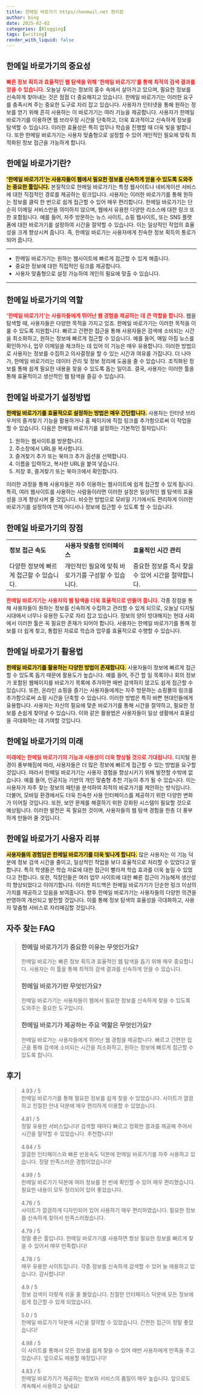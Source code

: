 ```yaml
---
title: 한메일 바로가기 https//hanmail.net 편리함
author: bing
date: 2025-02-02
categories: [Blogging]
tags: [writing]
render_with_liquid: false
---
```



<h2 id='한메일_바로가기의_중요성'>한메일 바로가기의 중요성</h2>

<p><b><span style="color: #ee2323;">빠른 정보 획득과 효율적인 웹 탐색을 위해 '한메일 바로가기'를 통해 최적의 검색 결과를 얻을 수 있습니다.</span></b> 오늘날 우리는 정보의 홍수 속에서 살아가고 있으며, 필요한 정보를 신속하게 찾아내는 것은 점점 더 중요해지고 있습니다. 한메일 바로가기는 이러한 요구를 충족시켜 주는 중요한 도구로 자리 잡고 있습니다. 사용자가 인터넷을 통해 원하는 정보를 얻기 위해 흔히 사용하는 이 바로가기는 여러 기능을 제공합니다. 사용자가 한메일 바로가기를 이용하면 웹 브라우징 시간을 단축하고, 더욱 효과적이고 신속하게 정보를 탐색할 수 있습니다. 이러한 효율성은 특히 업무나 학습을 진행할 때 더욱 빛을 발합니다. 또한 한메일 바로가기는 사용자 맞춤형으로 설정할 수 있어 개인적인 필요에 맞춰 최적화된 정보 접근을 가능하게 합니다.</p>

<h2 id='한메일_바로가기란'>한메일 바로가기란?</h2>

<p><b><span style="background-color: #ffe066;">'한메일 바로가기'는 사용자들이 웹에서 필요한 정보를 신속하게 얻을 수 있도록 도와주는 중요한 툴입니다.</span></b> 본질적으로 한메일 바로가기는 특정 웹사이트나 네비게이션 서비스에 대한 직접적인 경로를 제공하는 링크입니다. 사용자는 이러한 바로가기를 통해 원하는 정보를 클릭 한 번으로 쉽게 접근할 수 있어 매우 편리합니다. 한메일 바로가기는 단순히 이메일 서비스만을 의미하지 않으며, 웹에서 유용한 다양한 리소스에 대한 링크 또한 포함됩니다. 예를 들어, 자주 방문하는 뉴스 사이트, 쇼핑 웹사이트, 또는 SNS 플랫폼에 대한 바로가기를 설정하여 시간을 절약할 수 있습니다. 이는 일상적인 작업의 효율성을 크게 향상시켜 줍니다. 즉, 한메일 바로가는 사용자에게 친숙한 정보 획득의 통로가 되어 줍니다.</p>

<hr />

<ul>
    <li>한메일 바로가기는 원하는 웹사이트에 빠르게 접근할 수 있게 해줍니다.</li>
    <li>중요한 정보에 대한 직접적인 링크를 제공합니다.</li>
    <li>사용자 맞춤형으로 설정 가능하여 개인의 필요에 맞출 수 있습니다.</li>
</ul>

<hr />

<h2 id='한메일_바로가기의_역할'>한메일 바로가기의 역할</h2>

<p><b><span style="color: #ee2323;">'한메일 바로가기'는 사용자들에게 뛰어난 웹 경험을 제공하는 데 큰 역할을 합니다.</span></b> 웹을 탐색할 때, 사용자들은 다양한 목적을 가지고 있죠. 한메일 바로가기는 이러한 목적을 이룰 수 있도록 지원합니다. 빠르고 간편한 접근을 통해 사용자들은 검색에 소비되는 시간을 최소화하고, 원하는 정보에 빠르게 접근할 수 있습니다. 예를 들어, 매일 아침 뉴스를 확인하거나, 업무 이메일을 체크하는 데 있어 이 기능은 매우 유용합니다. 이러한 방법으로 사용자는 정보를 수집하고 의사결정을 할 수 있는 시간과 여유를 가집니다. 더 나아가, 한메일 바로가리는 데이터 관리 및 정보 정리에 도움을 줄 수 있습니다. 조직화된 정보를 통해 쉽게 필요한 내용을 찾을 수 있도록 돕는 일이죠. 결국, 사용자는 이러한 툴을 통해 효율적이고 생산적인 웹 탐색을 즐길 수 있습니다.</p>

<h2 id='한메일_바로가기_설정방법'>한메일 바로가기 설정방법</h2>

<p><b><span style="background-color: #ffe066;">한메일 바로가기를 효율적으로 설정하는 방법은 매우 간단합니다.</span></b> 사용자는 인터넷 브라우저의 즐겨찾기 기능을 활용하거나 홈 페이지에 직접 링크를 추가함으로써 이 작업을 할 수 있습니다. 다음은 한메일 바로가기를 설정하는 기본적인 절차입니다:</p>

<ol>
    <li>원하는 웹사이트를 방문합니다.</li>
    <li>주소창에서 URL을 복사합니다.</li>
    <li>즐겨찾기 추가 또는 북마크 추가 옵션을 선택합니다.</li>
    <li>이름을 입력하고, 복사한 URL을 붙여 넣습니다.</li>
    <li>저장 후, 즐겨찾기 또는 북마크에서 확인합니다.</li>
</ol>

<p>이러한 과정을 통해 사용자들은 자주 이용하는 웹사이트에 쉽게 접근할 수 있게 됩니다. 특히, 여러 웹사이트를 사용하는 사람들이라면 이러한 설정은 일상적인 웹 탐색의 효율성을 크게 향상시켜 줄 것입니다. 비슷한 방법으로 모바일 기기에서도 편리하게 이러한 바로가기를 설정하여 언제 어디서나 정보에 접근할 수 있도록 할 수 있습니다.</p>

<h2 id='한메일_바로가기의_장점'>한메일 바로가기의 장점</h2>

<table>
    <tr>
        <td><b>정보 접근 속도</b></td>
        <td><b>사용자 맞춤형 인터페이스</b></td>
        <td><b>효율적인 시간 관리</b></td>
    </tr>
    <tr>
        <td>다양한 정보에 빠르게 접근할 수 있습니다.</td>
        <td>개인적인 필요에 맞춰 바로가기를 구성할 수 있습니다.</td>
        <td>중요한 정보를 즉시 찾을 수 있어 시간을 절약합니다.</td>
    </tr>
</table>

<p><b><span style="color: #ee2323;">한메일 바로가기는 사용자의 웹 탐색을 더욱 효율적으로 만들어 줍니다.</span></b> 각종 장점을 통해 사용자들이 원하는 정보를 신속하게 수집하고 관리할 수 있게 되므로, 오늘날 디지털 시대에서 너무나 유용한 도구로 자리 잡고 있습니다. 정보의 양이 방대해지는 현대 사회에서 이러한 툴은 꼭 필요한 존재가 되어야 합니다. 사용자는 한메일 바로가기를 통해 정보를 더 쉽게 찾고, 통합된 자료로 학습과 업무를 효율적으로 수행할 수 있습니다.</p>

<h2 id='한메일_바로가기_활용법'>한메일 바로가기 활용법</h2>

<p><b><span style="background-color: #ffe066;">한메일 바로가기를 활용하는 다양한 방법이 존재합니다.</span></b> 사용자들이 정보에 빠르게 접근할 수 있도록 돕기 때문에 활용도가 높습니다. 예를 들어, 주간 할 일 목록이나 회의 정보가 포함된 웹페이지를 바로가기 목록에 추가하면 매번 검색하지 않고도 쉽게 접근할 수 있습니다. 또한, 온라인 쇼핑을 즐기는 사용자들에게는 자주 방문하는 쇼핑몰의 링크를 추가함으로써 쇼핑 시간을 단축할 수 있습니다. 이러한 방법은 특히 바쁜 현대인들에게 유용합니다. 사용자는 자신의 필요에 맞춘 바로가기를 통해 시간을 절약하고, 필요한 정보를 손쉽게 찾아낼 수 있습니다. 이와 같은 활용법은 사용자들이 일상 생활에서 효율성을 극대화하는 데 기여할 것입니다.</p>

<h2 id='한메일_바로가기의_미래'>한메일 바로가기의 미래</h2>

<p><b><span style="color: #ee2323;">미래에는 한메일 바로가기의 기능과 사용성이 더욱 향상될 것으로 기대됩니다.</span></b> 디지털 환경이 풍부해짐에 따라, 사용자들은 더 많은 정보에 빠르게 접근할 수 있는 방법을 요구할 것입니다. 따라서 한메일 바로가기는 사용자 경험을 향상시키기 위해 발전할 수밖에 없습니다. 예를 들어, 인공지능 기반의 개인 맞춤형 추천 기능이 추가 될 수 있습니다. 이는 사용자가 자주 찾는 정보의 패턴을 분석하여 최적의 바로가기를 제안하는 방식입니다. 더불어, 모바일 환경에서도 더욱 친숙한 사용 인터페이스를 제공하기 위한 다양한 변화가 이어질 것입니다. 또한, 보안 문제를 해결하기 위한 강화된 시스템이 필요할 것으로 예상됩니다. 이러한 발전은 꼭 필요한 것이며, 사용자들의 웹 탐색 경험을 한층 더 풍부하게 만들어 줄 것입니다.</p>

<h2 id='한메일_바로가기_사용자_리뷰'>한메일 바로가기 사용자 리뷰</h2>

<p><b><span style="background-color: #ffe066;">사용자들의 경험담은 한메일 바로가기를 더욱 빛나게 합니다.</span></b> 많은 사용자는 이 기능 덕분에 정보 검색 시간을 줄이고, 일상적인 작업을 보다 효율적으로 처리할 수 있었다고 말합니다. 특히 학생들은 학습 자료에 대한 접근이 빨라져 학습 효과를 더욱 높일 수 있었다고 전합니다. 또한, 직장인들은 여러 업무 사이트에 대한 빠른 접근이 가능해져 생산성이 향상되었다고 이야기합니다. 이러한 피드백은 한메일 바로가기가 단순한 링크 이상의 가치를 제공하고 있음을 보여줍니다. 향후 한메일 바로가기는 사용자들의 다양한 의견을 반영하여 개선되고 발전할 것입니다. 이를 통해 정보 탐색의 효율성을 극대화하고, 사용자 맞춤형 서비스로 자리매김할 것입니다.</p>


<h2 id='자주_찾는_FAQ'>자주 찾는 FAQ</h2>
<div itemscope="" itemtype="https://schema.org/FAQPage"> 
<blockquote> 
<div itemscope="" itemprop="mainEntity" itemtype="https://schema.org/Question"> 
<h3 itemprop="name">한메일 바로가기가 중요한 이유는 무엇인가요?</h3> 
<div itemscope="" itemprop="acceptedAnswer" itemtype="https://schema.org/Answer"> 
<span itemprop="text"> 
<p>한메일 바로가는 빠른 정보 획득과 효율적인 웹 탐색을 돕기 위해 매우 중요합니다. 사용자는 이 툴을 통해 최적의 검색 결과를 신속하게 얻을 수 있습니다.</p> 
</span> 
</div> 
</div> 

<div itemscope="" itemprop="mainEntity" itemtype="https://schema.org/Question"> 
<h3 itemprop="name">한메일 바로가기란 무엇인가요?</h3> 
<div itemscope="" itemprop="acceptedAnswer" itemtype="https://schema.org/Answer"> 
<span itemprop="text"> 
<p>한메일 바로가기는 사용자들이 웹에서 필요한 정보를 신속하게 찾을 수 있도록 도와주는 중요한 도구입니다.</p> 
</span> 
</div> 
</div> 

<div itemscope="" itemprop="mainEntity" itemtype="https://schema.org/Question"> 
<h3 itemprop="name">한메일 바로기가 제공하는 주요 역할은 무엇인가요?</h3> 
<div itemscope="" itemprop="acceptedAnswer" itemtype="https://schema.org/Answer"> 
<span itemprop="text"> 
<p>한메일 바로가는 사용자들에게 뛰어난 웹 경험을 제공합니다. 빠르고 간편한 접근을 통해 검색에 소비되는 시간을 최소화하고, 원하는 정보에 빠르게 접근할 수 있도록 합니다.</p> 
</span> 
</div> 
</div> 

</blockquote> 
</div>
<h2 id='후기'>후기</h2>
<div itemscope itemtype="https://schema.org/Product">
  <blockquote>
  <div itemprop="review" itemscope itemtype="https://schema.org/Review">
      <div itemprop="reviewRating" itemscope itemtype="https://schema.org/Rating"> <span itemprop="ratingValue">4.93</span> / <span itemprop="bestRating">5</span> </div>
      <span itemprop="reviewBody">한메일 바로가기를 통해 필요한 정보를 쉽게 찾을 수 있었습니다. 사이트가 깔끔하고 친절한 안내 덕분에 매우 편리하게 이용할 수 있었습니다.</span>
  </div>
  <br>
  <div itemprop="review" itemscope itemtype="https://schema.org/Review">
      <div itemprop="reviewRating" itemscope itemtype="https://schema.org/Rating"> <span itemprop="ratingValue">4.81</span> / <span itemprop="bestRating">5</span> </div>
      <span itemprop="reviewBody">정말 유용한 서비스입니다! 검색할 때마다 빠르고 정확한 결과를 제공해 주어서 시간을 절약할 수 있었습니다. 추천합니다!</span>
  </div>
  <br>
  <div itemprop="review" itemscope itemtype="https://schema.org/Review">
      <div itemprop="reviewRating" itemscope itemtype="https://schema.org/Rating"> <span itemprop="ratingValue">4.84</span> / <span itemprop="bestRating">5</span> </div>
      <span itemprop="reviewBody">깔끔한 인터페이스와 빠른 반응속도 덕분에 한메일 바로가기를 자주 사용하고 있습니다. 정말 만족스러운 경험이었습니다!</span>
  </div>
  <br>
  <div itemprop="review" itemscope itemtype="https://schema.org/Review">
      <div itemprop="reviewRating" itemscope itemtype="https://schema.org/Rating"> <span itemprop="ratingValue">4.99</span> / <span itemprop="bestRating">5</span> </div>
      <span itemprop="reviewBody">한메일 바로가기 덕분에 여러 정보를 한 번에 확인할 수 있어 매우 편리했습니다. 필요한 내용이 모두 정리되어 있어 좋았습니다.</span>
  </div>
  <br>
  <div itemprop="review" itemscope itemtype="https://schema.org/Review">
      <div itemprop="reviewRating" itemscope itemtype="https://schema.org/Rating"> <span itemprop="ratingValue">4.76</span> / <span itemprop="bestRating">5</span> </div>
      <span itemprop="reviewBody">사이트가 깔끔하게 디자인되어 있어 사용하기 매우 편리하였습니다. 필요한 정보를 신속하게 찾아서 만족스러웠습니다.</span>
  </div>
  <br>
  <div itemprop="review" itemscope itemtype="https://schema.org/Review">
      <div itemprop="reviewRating" itemscope itemtype="https://schema.org/Rating"> <span itemprop="ratingValue">4.79</span> / <span itemprop="bestRating">5</span> </div>
      <span itemprop="reviewBody">정말 좋은 툴입니다. 한메일 바로가기를 사용하면 항상 필요한 정보를 빠르게 찾을 수 있어서 매우 만족합니다!</span>
  </div>
  <br>
  <div itemprop="review" itemscope itemtype="https://schema.org/Review">
      <div itemprop="reviewRating" itemscope itemtype="https://schema.org/Rating"> <span itemprop="ratingValue">4.78</span> / <span itemprop="bestRating">5</span> </div>
      <span itemprop="reviewBody">매우 유용한 사이트입니다. 각종 정보를 신속하게 검색할 수 있어 늘 애용하고 있습니다. 감사합니다!</span>
  </div>
  <br>
  <div itemprop="review" itemscope itemtype="https://schema.org/Review">
      <div itemprop="reviewRating" itemscope itemtype="https://schema.org/Rating"> <span itemprop="ratingValue">4.9</span> / <span itemprop="bestRating">5</span> </div>
      <span itemprop="reviewBody">정보 검색이 이렇게 쉬울 줄 몰랐습니다. 친절한 인터페이스 덕분에 모든 정보에 쉽게 접근할 수 있게 되었습니다.</span>
  </div>
  <br>
  <div itemprop="review" itemscope itemtype="https://schema.org/Review">
      <div itemprop="reviewRating" itemscope itemtype="https://schema.org/Rating"> <span itemprop="ratingValue">5.0</span> / <span itemprop="bestRating">5</span> </div>
      <span itemprop="reviewBody">한메일 바로가기 덕분에 시간을 절약할 수 있었습니다. 간편한 접근이 정말 좋았습니다!</span>
  </div>
  <br>
  <div itemprop="review" itemscope itemtype="https://schema.org/Review">
      <div itemprop="reviewRating" itemscope itemtype="https://schema.org/Rating"> <span itemprop="ratingValue">4.98</span> / <span itemprop="bestRating">5</span> </div>
      <span itemprop="reviewBody">이 사이트를 통해서 모든 정보를 쉽게 찾을 수 있어 매번 사용자에게 만족을 주고 있습니다. 앞으로도 애용할 예정입니다!</span>
  </div>
  <br>
  <div itemprop="review" itemscope itemtype="https://schema.org/Review">
      <div itemprop="reviewRating" itemscope itemtype="https://schema.org/Rating"> <span itemprop="ratingValue">4.83</span> / <span itemprop="bestRating">5</span> </div>
      <span itemprop="reviewBody">한메일 바로가기가 제공하는 정보와 서비스의 품질이 매우 높습니다. 앞으로도 계속해서 사용하고 싶네요!</span>
  </div>
  </blockquote>
</div>
